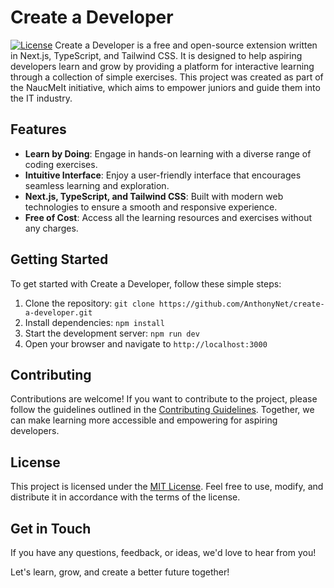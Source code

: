 # Create a Developer

[![License](https://img.shields.io/badge/Visit_Project-37a779?style=for-the-badge)](https://create-a-developer.vercel.app/)
Create a Developer is a free and open-source extension written in Next.js, TypeScript, and Tailwind CSS. It is designed to help aspiring developers learn and grow by providing a platform for interactive learning through a collection of simple exercises. This project was created as part of the NaucMeIt initiative, which aims to empower juniors and guide them into the IT industry.

## Features

- **Learn by Doing**: Engage in hands-on learning with a diverse range of coding exercises.
- **Intuitive Interface**: Enjoy a user-friendly interface that encourages seamless learning and exploration.
- **Next.js, TypeScript, and Tailwind CSS**: Built with modern web technologies to ensure a smooth and responsive experience.
- **Free of Cost**: Access all the learning resources and exercises without any charges.

## Getting Started

To get started with Create a Developer, follow these simple steps:

1. Clone the repository: `git clone https://github.com/AnthonyNet/create-a-developer.git`
2. Install dependencies: `npm install`
3. Start the development server: `npm run dev`
4. Open your browser and navigate to `http://localhost:3000`

## Contributing

Contributions are welcome! If you want to contribute to the project, please follow the guidelines outlined in the [Contributing Guidelines](CONTRIBUTING.md). Together, we can make learning more accessible and empowering for aspiring developers.

## License

This project is licensed under the [MIT License](LICENSE). Feel free to use, modify, and distribute it in accordance with the terms of the license.

## Get in Touch

If you have any questions, feedback, or ideas, we'd love to hear from you!

Let's learn, grow, and create a better future together!

